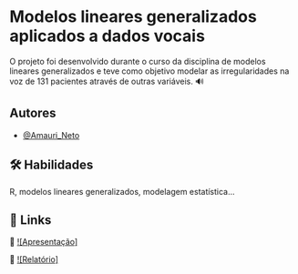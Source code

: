 
# Modelos lineares generalizados aplicados a dados vocais

O projeto foi desenvolvido durante o curso da disciplina de modelos lineares generalizados e teve como objetivo modelar as irregularidades na voz de 131 pacientes através de outras variáveis. 🔊



## Autores

- [@Amauri_Neto](https://github.com/Amauri-Neto)


## 🛠 Habilidades
R, modelos lineares generalizados, modelagem estatística...


## 🔗 Links
📕 [![Apresentação]](https://gamma.app/docs/MODELOS-LINEARES-GENERALIZADOS-UMA-APLICACAO-A-DADOS-VOCAIS--qjvvy7g42um839l)  

📕 [![Relatório]](https://github.com/Amauri-Neto/MLG-com-dados-vocais/blob/main/mlg%20(2).pdf)

